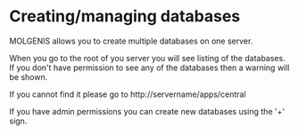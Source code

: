# Creating/managing databases

MOLGENIS allows you to create multiple databases on one server.

When you go to the root of you server you will see listing of the databases. If you don't have permission to see any of
the databases then a warning will be shown.

If you cannot find it please go to http://servername/apps/central

If you have admin permissions you can create new databases using the '+' sign.


